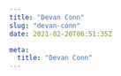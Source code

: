 ```yaml
---
title: "Devan Conn"
slug: "devan-conn"
date: 2021-02-20T06:51:35Z

meta:
  title: "Devan Conn"
---
```


